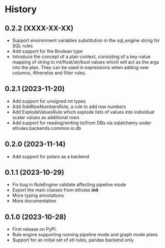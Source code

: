# History

## 0.2.2 (XXXX-XX-XX)

* Support environment variables substitution in the sql_engine string for SQL rules
* Add support for the Boolean type
* Introduce the concept of a plan context, consisting of a key-value mapping of string to int/float/str/bool values
  which will act as the args into the plan. They can be used in expressions when adding new columns, ifthenelse and
  filter rules.

## 0.2.1 (2023-11-20)

* Add support for unsigned int types
* Add AddRowNumbersRule, a rule to add row numbers
* Add ExplodeValuesRule which explode lists of values into individual scalar values as additional rows
* Add support for reading/writing to/from DBs via sqlalchemy under etlrules.backends.common.io.db

## 0.2.0 (2023-11-14)

* Add support for polars as a backend

## 0.1.1 (2023-10-29)

* Fix bug in RuleEngine validate affecting pipeline mode
* Export the main classes from etlrules __init__
* More typing annotations
* More documentation

## 0.1.0 (2023-10-28)

* First release on PyPI.
* Rule engine supporting running pipeline mode and graph mode plans
* Support for an initial set of etl rules, pandas backend only
